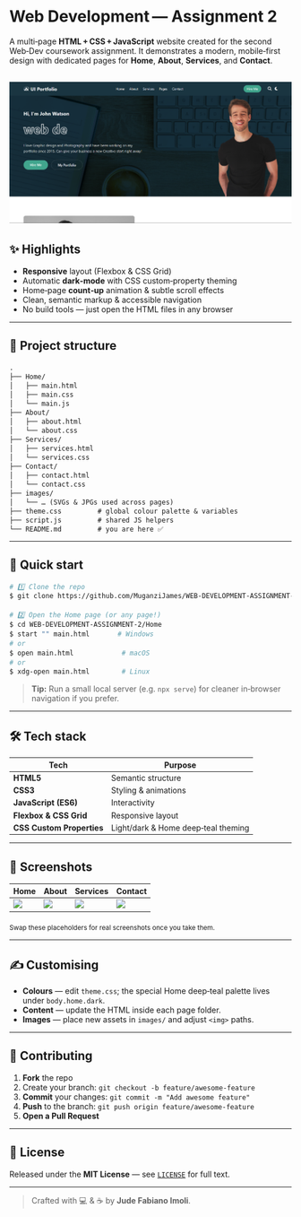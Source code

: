 # Web Development — Assignment 2

A multi‑page **HTML + CSS + JavaScript** website created for the second Web‑Dev coursework assignment. It demonstrates a modern, mobile‑first design with dedicated pages for **Home**, **About**, **Services**, and **Contact**.

## ![Demo screenshot of the Home page](./images/image.png)

## ✨ Highlights

- **Responsive** layout (Flexbox & CSS Grid)
- Automatic **dark‑mode** with CSS custom‑property theming
- Home‑page **count‑up** animation & subtle scroll effects
- Clean, semantic markup & accessible navigation
- No build tools — just open the HTML files in any browser

---

## 📂 Project structure

```text
.
├── Home/
│   ├── main.html
│   ├── main.css
│   └── main.js
├── About/
│   ├── about.html
│   └── about.css
├── Services/
│   ├── services.html
│   └── services.css
├── Contact/
│   ├── contact.html
│   └── contact.css
├── images/
│   └── … (SVGs & JPGs used across pages)
├── theme.css         # global colour palette & variables
├── script.js         # shared JS helpers
└── README.md         # you are here ✅
```

---

## 🚀 Quick start

```bash
# 1️⃣ Clone the repo
$ git clone https://github.com/MuganziJames/WEB-DEVELOPMENT-ASSIGNMENT-2.git

# 2️⃣ Open the Home page (or any page!)
$ cd WEB-DEVELOPMENT-ASSIGNMENT-2/Home
$ start "" main.html       # Windows
# or
$ open main.html            # macOS
# or
$ xdg-open main.html        # Linux
```

> **Tip:** Run a small local server (e.g. `npx serve`) for cleaner in‑browser navigation if you prefer.

---

## 🛠️ Tech stack

| Tech                      | Purpose                             |
| ------------------------- | ----------------------------------- |
| **HTML5**                 | Semantic structure                  |
| **CSS3**                  | Styling & animations                |
| **JavaScript (ES6)**      | Interactivity                       |
| **Flexbox & CSS Grid**    | Responsive layout                   |
| **CSS Custom Properties** | Light/dark & Home deep‑teal theming |

---

## 📸 Screenshots

| Home                        | About                        | Services                        | Contact                        |
| --------------------------- | ---------------------------- | ------------------------------- | ------------------------------ |
| ![](./images/demo-home.png) | ![](./images/demo-about.png) | ![](./images/demo-services.png) | ![](./images/demo-contact.png) |

<sub>Swap these placeholders for real screenshots once you take them.</sub>

---

## ✍️ Customising

- **Colours** — edit `theme.css`; the special Home deep‑teal palette lives under `body.home.dark`.
- **Content** — update the HTML inside each page folder.
- **Images** — place new assets in `images/` and adjust `<img>` paths.

---

## 🤝 Contributing

1. **Fork** the repo
2. Create your branch: `git checkout -b feature/awesome-feature`
3. **Commit** your changes: `git commit -m "Add awesome feature"`
4. **Push** to the branch: `git push origin feature/awesome-feature`
5. **Open a Pull Request**

---

## 📜 License

Released under the **MIT License** — see [`LICENSE`](LICENSE) for full text.

---

> Crafted with 💻 & ☕ by **Jude Fabiano Imoli**.
